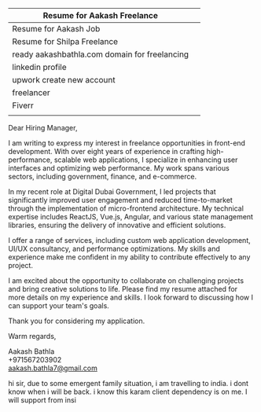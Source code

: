 
| Resume for Aakash Freelance                   |     |
| --------------------------------------------- | --- |
| Resume for Aakash Job                         |     |
| Resume for Shilpa Freelance                   |     |
| ready aakashbathla.com domain for freelancing |     |
| linkedin profile                              |     |
| upwork create new account                     |     |
| freelancer                                    |     |
| Fiverr                                        |     |
|                                               |     |


Dear Hiring Manager,

I am writing to express my interest in freelance opportunities in front-end development. With over eight years of experience in crafting high-performance, scalable web applications, I specialize in enhancing user interfaces and optimizing web performance. My work spans various sectors, including government, finance, and e-commerce.

In my recent role at Digital Dubai Government, I led projects that significantly improved user engagement and reduced time-to-market through the implementation of micro-frontend architecture. My technical expertise includes ReactJS, Vue.js, Angular, and various state management libraries, ensuring the delivery of innovative and efficient solutions.

I offer a range of services, including custom web application development, UI/UX consultancy, and performance optimizations. My skills and experience make me confident in my ability to contribute effectively to any project.

I am excited about the opportunity to collaborate on challenging projects and bring creative solutions to life. Please find my resume attached for more details on my experience and skills. I look forward to discussing how I can support your team's goals.

Thank you for considering my application.

Warm regards,

Aakash Bathla  
+971567203902  
aakash.bathla7@gmail.com  



hi sir, 
due to some emergent family situation, i am travelling to india. i dont know when i will be back. i know this karam client dependency is on me. I will support from insi

